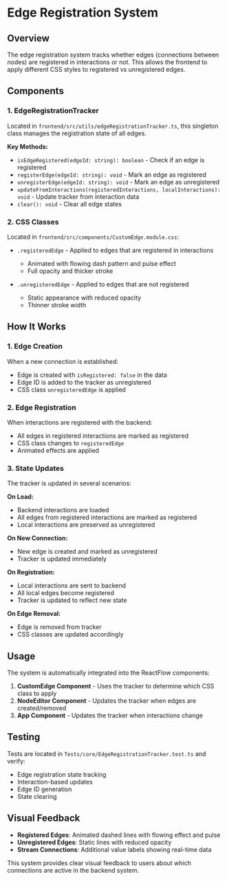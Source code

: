 # Edge Registration System

## Overview

The edge registration system tracks whether edges (connections between nodes) are registered in interactions or not. This allows the frontend to apply different CSS styles to registered vs unregistered edges.

## Components

### 1. EdgeRegistrationTracker

Located in `frontend/src/utils/edgeRegistrationTracker.ts`, this singleton class manages the registration state of all edges.

**Key Methods:**
- `isEdgeRegistered(edgeId: string): boolean` - Check if an edge is registered
- `registerEdge(edgeId: string): void` - Mark an edge as registered
- `unregisterEdge(edgeId: string): void` - Mark an edge as unregistered
- `updateFromInteractions(registeredInteractions, localInteractions): void` - Update tracker from interaction data
- `clear(): void` - Clear all edge states

### 2. CSS Classes

Located in `frontend/src/components/CustomEdge.module.css`:

- `.registeredEdge` - Applied to edges that are registered in interactions
  - Animated with flowing dash pattern and pulse effect
  - Full opacity and thicker stroke
  
- `.unregisteredEdge` - Applied to edges that are not registered
  - Static appearance with reduced opacity
  - Thinner stroke width

## How It Works

### 1. Edge Creation

When a new connection is established:
- Edge is created with `isRegistered: false` in the data
- Edge ID is added to the tracker as unregistered
- CSS class `unregisteredEdge` is applied

### 2. Edge Registration

When interactions are registered with the backend:
- All edges in registered interactions are marked as registered
- CSS class changes to `registeredEdge`
- Animated effects are applied

### 3. State Updates

The tracker is updated in several scenarios:

**On Load:**
- Backend interactions are loaded
- All edges from registered interactions are marked as registered
- Local interactions are preserved as unregistered

**On New Connection:**
- New edge is created and marked as unregistered
- Tracker is updated immediately

**On Registration:**
- Local interactions are sent to backend
- All local edges become registered
- Tracker is updated to reflect new state

**On Edge Removal:**
- Edge is removed from tracker
- CSS classes are updated accordingly

## Usage

The system is automatically integrated into the ReactFlow components:

1. **CustomEdge Component** - Uses the tracker to determine which CSS class to apply
2. **NodeEditor Component** - Updates the tracker when edges are created/removed
3. **App Component** - Updates the tracker when interactions change

## Testing

Tests are located in `Tests/core/EdgeRegistrationTracker.test.ts` and verify:
- Edge registration state tracking
- Interaction-based updates
- Edge ID generation
- State clearing

## Visual Feedback

- **Registered Edges**: Animated dashed lines with flowing effect and pulse
- **Unregistered Edges**: Static lines with reduced opacity
- **Stream Connections**: Additional value labels showing real-time data

This system provides clear visual feedback to users about which connections are active in the backend system. 